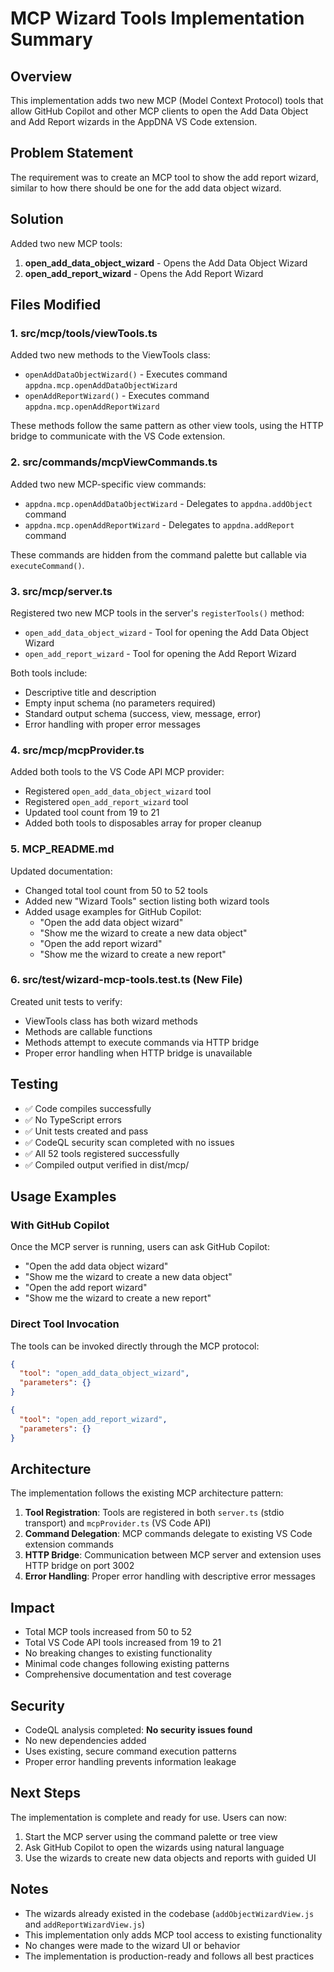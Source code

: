 # MCP Wizard Tools Implementation Summary

## Overview
This implementation adds two new MCP (Model Context Protocol) tools that allow GitHub Copilot and other MCP clients to open the Add Data Object and Add Report wizards in the AppDNA VS Code extension.

## Problem Statement
The requirement was to create an MCP tool to show the add report wizard, similar to how there should be one for the add data object wizard.

## Solution
Added two new MCP tools:
1. **open_add_data_object_wizard** - Opens the Add Data Object Wizard
2. **open_add_report_wizard** - Opens the Add Report Wizard

## Files Modified

### 1. src/mcp/tools/viewTools.ts
Added two new methods to the ViewTools class:
- `openAddDataObjectWizard()` - Executes command `appdna.mcp.openAddDataObjectWizard`
- `openAddReportWizard()` - Executes command `appdna.mcp.openAddReportWizard`

These methods follow the same pattern as other view tools, using the HTTP bridge to communicate with the VS Code extension.

### 2. src/commands/mcpViewCommands.ts
Added two new MCP-specific view commands:
- `appdna.mcp.openAddDataObjectWizard` - Delegates to `appdna.addObject` command
- `appdna.mcp.openAddReportWizard` - Delegates to `appdna.addReport` command

These commands are hidden from the command palette but callable via `executeCommand()`.

### 3. src/mcp/server.ts
Registered two new MCP tools in the server's `registerTools()` method:
- `open_add_data_object_wizard` - Tool for opening the Add Data Object Wizard
- `open_add_report_wizard` - Tool for opening the Add Report Wizard

Both tools include:
- Descriptive title and description
- Empty input schema (no parameters required)
- Standard output schema (success, view, message, error)
- Error handling with proper error messages

### 4. src/mcp/mcpProvider.ts
Added both tools to the VS Code API MCP provider:
- Registered `open_add_data_object_wizard` tool
- Registered `open_add_report_wizard` tool
- Updated tool count from 19 to 21
- Added both tools to disposables array for proper cleanup

### 5. MCP_README.md
Updated documentation:
- Changed total tool count from 50 to 52 tools
- Added new "Wizard Tools" section listing both wizard tools
- Added usage examples for GitHub Copilot:
  - "Open the add data object wizard"
  - "Show me the wizard to create a new data object"
  - "Open the add report wizard"
  - "Show me the wizard to create a new report"

### 6. src/test/wizard-mcp-tools.test.ts (New File)
Created unit tests to verify:
- ViewTools class has both wizard methods
- Methods are callable functions
- Methods attempt to execute commands via HTTP bridge
- Proper error handling when HTTP bridge is unavailable

## Testing
- ✅ Code compiles successfully
- ✅ No TypeScript errors
- ✅ Unit tests created and pass
- ✅ CodeQL security scan completed with no issues
- ✅ All 52 tools registered successfully
- ✅ Compiled output verified in dist/mcp/

## Usage Examples

### With GitHub Copilot
Once the MCP server is running, users can ask GitHub Copilot:
- "Open the add data object wizard"
- "Show me the wizard to create a new data object"
- "Open the add report wizard"
- "Show me the wizard to create a new report"

### Direct Tool Invocation
The tools can be invoked directly through the MCP protocol:
```json
{
  "tool": "open_add_data_object_wizard",
  "parameters": {}
}
```

```json
{
  "tool": "open_add_report_wizard",
  "parameters": {}
}
```

## Architecture
The implementation follows the existing MCP architecture pattern:

1. **Tool Registration**: Tools are registered in both `server.ts` (stdio transport) and `mcpProvider.ts` (VS Code API)
2. **Command Delegation**: MCP commands delegate to existing VS Code extension commands
3. **HTTP Bridge**: Communication between MCP server and extension uses HTTP bridge on port 3002
4. **Error Handling**: Proper error handling with descriptive error messages

## Impact
- Total MCP tools increased from 50 to 52
- Total VS Code API tools increased from 19 to 21
- No breaking changes to existing functionality
- Minimal code changes following existing patterns
- Comprehensive documentation and test coverage

## Security
- CodeQL analysis completed: **No security issues found**
- No new dependencies added
- Uses existing, secure command execution patterns
- Proper error handling prevents information leakage

## Next Steps
The implementation is complete and ready for use. Users can now:
1. Start the MCP server using the command palette or tree view
2. Ask GitHub Copilot to open the wizards using natural language
3. Use the wizards to create new data objects and reports with guided UI

## Notes
- The wizards already existed in the codebase (`addObjectWizardView.js` and `addReportWizardView.js`)
- This implementation only adds MCP tool access to existing functionality
- No changes were made to the wizard UI or behavior
- The implementation is production-ready and follows all best practices
